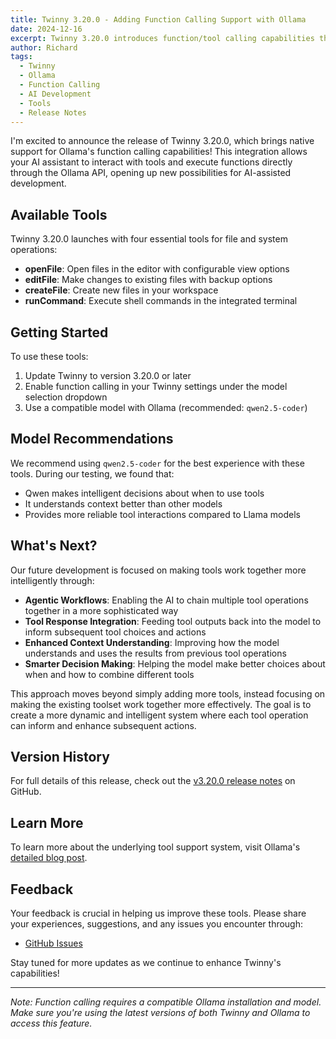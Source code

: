 ```yaml
---
title: Twinny 3.20.0 - Adding Function Calling Support with Ollama
date: 2024-12-16
excerpt: Twinny 3.20.0 introduces function/tool calling capabilities through Ollama, enabling more powerful AI-assisted development workflows with direct integration of Ollama's tool calling features.
author: Richard
tags:
  - Twinny
  - Ollama
  - Function Calling
  - AI Development
  - Tools
  - Release Notes
---
```


I'm excited to announce the release of Twinny 3.20.0, which brings native support for Ollama's function calling capabilities! This integration allows your AI assistant to interact with tools and execute functions directly through the Ollama API, opening up new possibilities for AI-assisted development.

## Available Tools

Twinny 3.20.0 launches with four essential tools for file and system operations:

- **openFile**: Open files in the editor with configurable view options
- **editFile**: Make changes to existing files with backup options
- **createFile**: Create new files in your workspace
- **runCommand**: Execute shell commands in the integrated terminal

## Getting Started

To use these tools:

1. Update Twinny to version 3.20.0 or later
2. Enable function calling in your Twinny settings under the model selection dropdown
3. Use a compatible model with Ollama (recommended: `qwen2.5-coder`)

## Model Recommendations

We recommend using `qwen2.5-coder` for the best experience with these tools. During our testing, we found that:
- Qwen makes intelligent decisions about when to use tools
- It understands context better than other models
- Provides more reliable tool interactions compared to Llama models

## What's Next?

Our future development is focused on making tools work together more intelligently through:

- **Agentic Workflows**: Enabling the AI to chain multiple tool operations together in a more sophisticated way
- **Tool Response Integration**: Feeding tool outputs back into the model to inform subsequent tool choices and actions
- **Enhanced Context Understanding**: Improving how the model understands and uses the results from previous tool operations
- **Smarter Decision Making**: Helping the model make better choices about when and how to combine different tools

This approach moves beyond simply adding more tools, instead focusing on making the existing toolset work together more effectively. The goal is to create a more dynamic and intelligent system where each tool operation can inform and enhance subsequent actions.

## Version History

For full details of this release, check out the [v3.20.0 release notes](https://github.com/twinnydotdev/twinny/releases/tag/v3.20.0) on GitHub.

## Learn More

To learn more about the underlying tool support system, visit Ollama's [detailed blog post](https://ollama.com/blog/tool-support).

## Feedback

Your feedback is crucial in helping us improve these tools. Please share your experiences, suggestions, and any issues you encounter through:

- [GitHub Issues](https://github.com/twinnydotdev/twinny/issues)

Stay tuned for more updates as we continue to enhance Twinny's capabilities!

---

*Note: Function calling requires a compatible Ollama installation and model. Make sure you're using the latest versions of both Twinny and Ollama to access this feature.*
